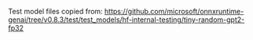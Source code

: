 Test model files copied from:
https://github.com/microsoft/onnxruntime-genai/tree/v0.8.3/test/test_models/hf-internal-testing/tiny-random-gpt2-fp32
